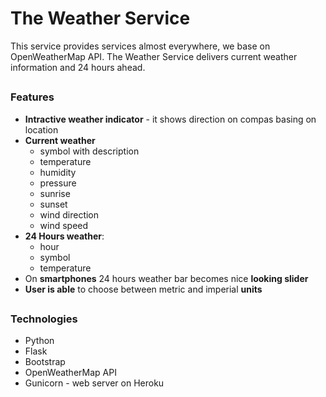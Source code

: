 # The Weather Service
This service provides services almost everywhere, we base on OpenWeatherMap API. The Weather Service delivers current weather information and 24 hours ahead.
##
### Features
- **Intractive weather indicator** - it shows direction on compas basing on location
-  **Current weather**
	- symbol with description
	- temperature
	* humidity
	* pressure
	* sunrise
	* sunset
	* wind direction
	* wind speed
- **24 Hours weather**:
	* hour
	* symbol
	* temperature
- On **smartphones** 24 hours weather bar becomes nice **looking slider**
- **User is able** to choose between metric and imperial **units**

##
### Technologies
- Python
- Flask
- Bootstrap
- OpenWeatherMap API
- Gunicorn - web server on Heroku
